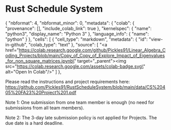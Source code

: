 # Rust Schedule System

{
  "nbformat": 4,
  "nbformat_minor": 0,
  "metadata": {
    "colab": {
      "provenance": [],
      "include_colab_link": true
    },
    "kernelspec": {
      "name": "python3",
      "display_name": "Python 3"
    },
    "language_info": {
      "name": "python"
    }
  },
  "cells": [
    {
      "cell_type": "markdown",
      "metadata": {
        "id": "view-in-github",
        "colab_type": "text"
      },
      "source": [
        "<a href=\"https://colab.research.google.com/github/Pickles91/Linear_Algebra_Coding_Projects/blob/main/Copy_of_Copy_of_Explore_Impact_of_Eigenvalues_for_non_square_matrices.ipynb\" target=\"_parent\"><img src=\"https://colab.research.google.com/assets/colab-badge.svg\" alt=\"Open In Colab\"/></a>"
      ]
    },

Please read the instructions and project requirements here: https://github.com/Pickles91/RustScheduleSystem/blob/main/data/CS%20405%20FA23%20Project%201.pdf

Note 1: One submission from one team member is enough (no need for submissions from all team members).

Note 2: The 3-day late submission policy is not applied for Projects. The due date is a hard deadline.
